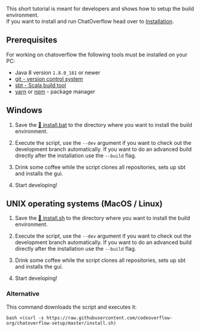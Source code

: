 This short tutorial is meant for developers and shows how to setup the build environment.  
If you want to install and run ChatOverflow head over to [Installation](/docs/usage/Installation.md).

## Prerequisites

For working on chatoverflow the following tools must be installed on your PC:

* Java 8 version `1.8.0_161` or newer
* [git - version control system](https://git-scm.com/downloads) 
* [sbt - Scala build tool](https://www.scala-sbt.org/download.html)
* [yarn](https://yarnpkg.com/) or [npm](https://www.npmjs.com/get-npm)  - package manager

## Windows

1. Save the [📄 install.bat](https://raw.githubusercontent.com/codeoverflow-org/chatoverflow-setup/master/install.bat) to the directory where you want to install the build environment.

2. Execute the script, use the `--dev` argument if you want to check out the development branch automatically.
   If you want to do an advanced build directly after the installation use the `--build` flag.

3. Drink some coffee while the script clones all repositories, sets up sbt and installs the gui.

4. Start developing!

## UNIX operating systems (MacOS / Linux)

1. Save the [📄 install.sh](https://raw.githubusercontent.com/codeoverflow-org/chatoverflow-setup/master/install.sh) to the directory where you want to install the build environment.

2. Execute the script, use the `--dev` argument if you want to check out the development branch automatically.
   If you want to do an advanced build directly after the installation use the `--build` flag.

3. Drink some coffee while the script clones all repositories, sets up sbt and installs the gui.

4. Start developing!

### Alternative

This command downloads the script and executes it:
  
```shell
bash <(curl -s https://raw.githubusercontent.com/codeoverflow-org/chatoverflow-setup/master/install.sh)
```
